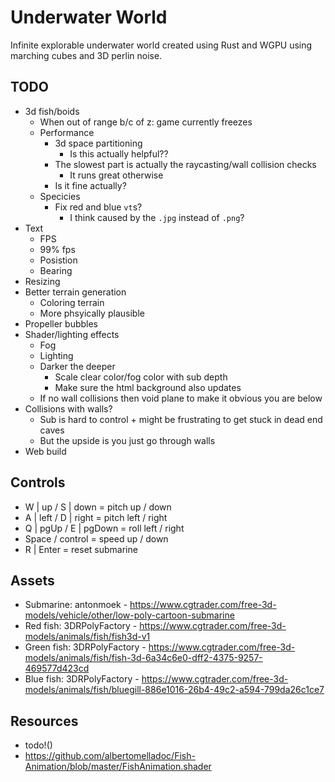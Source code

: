 # Underwater World

Infinite explorable underwater world created using Rust and WGPU using marching cubes and 3D perlin noise.

## TODO

- 3d fish/boids
    - When out of range b/c of z: game currently freezes
    - Performance
        - 3d space partitioning
            - Is this actually helpful??
        - The slowest part is actually the raycasting/wall collision checks
            - It runs great otherwise
        - Is it fine actually?
    - Specicies
        - Fix red and blue `vt`s?
            - I think caused by the `.jpg` instead of `.png`?
- Text
    - FPS
    - 99% fps
    - Posistion
    - Bearing
- Resizing
- Better terrain generation
    - Coloring terrain
    - More phsyically plausible
- Propeller bubbles
- Shader/lighting effects
    - Fog
    - Lighting
    - Darker the deeper
        - Scale clear color/fog color with sub depth
        - Make sure the html background also updates
    - If no wall collisions then void plane to make it obvious you are below
- Collisions with walls?
    - Sub is hard to control + might be frustrating to get stuck in dead end caves
    - But the upside is you just go through walls
- Web build

## Controls

- W | up / S | down = pitch up / down
- A | left / D | right = pitch left / right
- Q | pgUp / E | pgDown = roll left / right
- Space / control = speed up / down
- R | Enter = reset submarine

## Assets

- Submarine: antonmoek - https://www.cgtrader.com/free-3d-models/vehicle/other/low-poly-cartoon-submarine
- Red fish: 3DRPolyFactory - https://www.cgtrader.com/free-3d-models/animals/fish/fish3d-v1
- Green fish: 3DRPolyFactory - https://www.cgtrader.com/free-3d-models/animals/fish/fish-3d-6a34c6e0-dff2-4375-9257-469577d423cd
- Blue fish: 3DRPolyFactory - https://www.cgtrader.com/free-3d-models/animals/fish/bluegill-886e1016-26b4-49c2-a594-799da26c1ce7

## Resources

- todo!()
- https://github.com/albertomelladoc/Fish-Animation/blob/master/FishAnimation.shader

